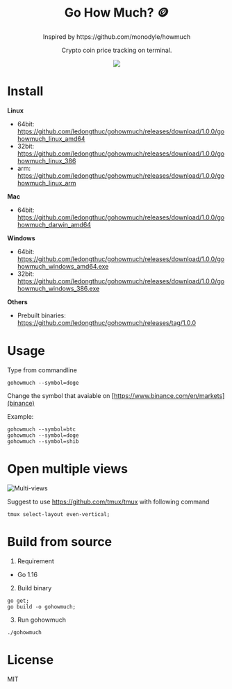 <h1 align="center">Go How Much? 🪙</h1>

<div align="center">
  <p>Inspired by https://github.com/monodyle/howmuch</p>
  <p>Crypto coin price tracking on terminal.</p>
  <p><img src="https://user-images.githubusercontent.com/1828895/119094120-e4744400-ba10-11eb-8093-d73c5ef9eaeb.gif"></p>
</div>

# Install

**Linux**

 - 64bit: https://github.com/ledongthuc/gohowmuch/releases/download/1.0.0/gohowmuch_linux_amd64
 - 32bit: https://github.com/ledongthuc/gohowmuch/releases/download/1.0.0/gohowmuch_linux_386
 - arm: https://github.com/ledongthuc/gohowmuch/releases/download/1.0.0/gohowmuch_linux_arm

**Mac**

 - 64bit: https://github.com/ledongthuc/gohowmuch/releases/download/1.0.0/gohowmuch_darwin_amd64

**Windows**

- 64bit: https://github.com/ledongthuc/gohowmuch/releases/download/1.0.0/gohowmuch_windows_amd64.exe
- 32bit: https://github.com/ledongthuc/gohowmuch/releases/download/1.0.0/gohowmuch_windows_386.exe

**Others**

 - Prebuilt binaries: https://github.com/ledongthuc/gohowmuch/releases/tag/1.0.0

# Usage

Type from commandline

```
gohowmuch --symbol=doge
```

Change the symbol that avaiable on [https://www.binance.com/en/markets](binance)

Example:

```
gohowmuch --symbol=btc
gohowmuch --symbol=doge
gohowmuch --symbol=shib
```

# Open multiple views

![Multi-views](https://user-images.githubusercontent.com/1828895/119092596-e806cb80-ba0e-11eb-9cc6-aa4b904358a2.gif)

Suggest to use https://github.com/tmux/tmux with following command

```
tmux select-layout even-vertical;
```

# Build from source

1. Requirement

 - Go 1.16

2. Build binary

```
go get;
go build -o gohowmuch;
```

3. Run gohowmuch

```
./gohowmuch
```

# License

MIT
